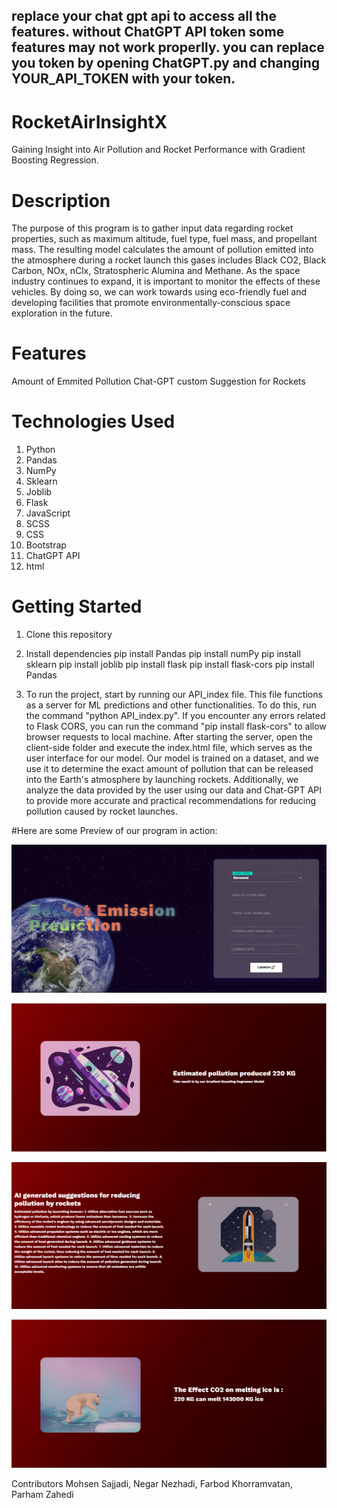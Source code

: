 ## replace your chat gpt api to access all the features. without ChatGPT API token some features may not work properlly. you can replace you token by opening ChatGPT.py and changing YOUR_API_TOKEN with your token.

# RocketAirInsightX
Gaining Insight into Air Pollution and Rocket Performance with Gradient Boosting Regression.

# Description
The purpose of this program is to gather input data regarding rocket properties, such as maximum altitude, fuel type, fuel mass, and propellant mass. The resulting model calculates the amount of pollution emitted into the atmosphere during a rocket launch this gases includes Black CO2, Black Carbon, NOx, nClx, Stratospheric Alumina and Methane. As the space industry continues to expand, it is important to monitor the effects of these vehicles. By doing so, we can work towards using eco-friendly fuel and developing facilities that promote environmentally-conscious space exploration in the future.

# Features
  Amount of Emmited Pollution 
  Chat-GPT custom Suggestion for Rockets 

# Technologies Used
1. Python
2. Pandas
3. NumPy
4. Sklearn
5. Joblib
6. Flask
7. JavaScript
8. SCSS
9. CSS
10. Bootstrap
11. ChatGPT API
12. html


# Getting Started

1. Clone this repository                                                            
2. Install dependencies
pip install Pandas
pip install numPy
pip install sklearn
pip install joblib
pip install flask
pip install flask-cors
pip install Pandas

3. To run the project, start by running our API_index file. This file functions as a server for ML predictions and other functionalities. To do this, run the command "python API_index.py". If you encounter any errors related to Flask CORS, you can run the command "pip install flask-cors" to allow browser requests to  local machine. After starting the server, open the client-side folder and execute the index.html file, which serves as the user interface for our model. Our model is trained on a dataset, and we use it to determine the exact amount of pollution that can be released into the Earth's atmosphere by launching rockets. Additionally, we analyze the data provided by the user using our data and Chat-GPT API to provide more accurate and practical recommendations for reducing pollution caused by rocket launches.


#Here are some Preview of our program in action:

![Landing Page](Client_side/assets/Project_Images/1.png "Inputs page")

![Result Page](Client_side/assets/Project_Images/2.png "Amount Of Pollution")

![Result Page](Client_side/assets/Project_Images/3.png "AI Suggestions")

![Result Page](Client_side/assets/Project_Images/4.png "Amount of Ices Melted by Amount of Pollution")



Contributors
Mohsen Sajjadi, 
Negar Nezhadi, 
Farbod Khorramvatan, 
Parham Zahedi

